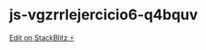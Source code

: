 # js-vgzrrlejercicio6-q4bquv

[Edit on StackBlitz ⚡️](https://stackblitz.com/edit/js-vgzrrlejercicio6-q4bquv)
